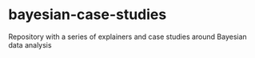 # bayesian-case-studies
Repository with a series of explainers and case studies around Bayesian data analysis
